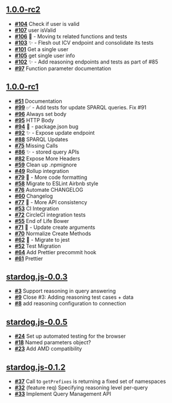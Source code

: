 
## [**1.0.0-rc2**](https://github.com/stardog-union/stardog.js/issues?milestone=5&state=open)
- [**#104**](https://github.com/stardog-union/stardog.js/issues/104) Check if user is valid
- [**#107**](https://github.com/stardog-union/stardog.js/issues/107) user isValid
- [**#106**](https://github.com/stardog-union/stardog.js/issues/106) 🔨 - Moving tx related functions and tests
- [**#103**](https://github.com/stardog-union/stardog.js/issues/103) ✨ - Flesh out ICV endpoint and consolidate its tests
- [**#101**](https://github.com/stardog-union/stardog.js/issues/101) Get a single user
- [**#105**](https://github.com/stardog-union/stardog.js/issues/105) get single user info
- [**#102**](https://github.com/stardog-union/stardog.js/issues/102) ✨ - Add reasoning endpoints and tests as part of #85
- [**#97**](https://github.com/stardog-union/stardog.js/issues/97) Function parameter documentation

## [**1.0.0-rc1**](https://github.com/stardog-union/stardog.js/issues?milestone=4&state=closed)
- [**#51**](https://github.com/stardog-union/stardog.js/issues/51) Documentation
- [**#99**](https://github.com/stardog-union/stardog.js/issues/99) ✅ - Add tests for update SPARQL queries. Fix #91
- [**#96**](https://github.com/stardog-union/stardog.js/issues/96) Always set body
- [**#95**](https://github.com/stardog-union/stardog.js/issues/95) HTTP Body
- [**#94**](https://github.com/stardog-union/stardog.js/issues/94) 🐛 - package.json bug
- [**#92**](https://github.com/stardog-union/stardog.js/issues/92) ✨ - Expose update endpoint
- [**#88**](https://github.com/stardog-union/stardog.js/issues/88) SPARQL Updates
- [**#75**](https://github.com/stardog-union/stardog.js/issues/75) Missing Calls
- [**#86**](https://github.com/stardog-union/stardog.js/issues/86) ✨ - stored query APIs
- [**#82**](https://github.com/stardog-union/stardog.js/issues/82) Expose More Headers
- [**#59**](https://github.com/stardog-union/stardog.js/issues/59) Clean up .npmignore
- [**#49**](https://github.com/stardog-union/stardog.js/issues/49) Rollup integration
- [**#79**](https://github.com/stardog-union/stardog.js/issues/79) 🎨 - More code formatting
- [**#58**](https://github.com/stardog-union/stardog.js/issues/58) Migrate to ESLint Airbnb style
- [**#76**](https://github.com/stardog-union/stardog.js/issues/76) Automate CHANGELOG
- [**#60**](https://github.com/stardog-union/stardog.js/issues/60) Changelog
- [**#77**](https://github.com/stardog-union/stardog.js/issues/77) 🎨 - More API consistency
- [**#53**](https://github.com/stardog-union/stardog.js/issues/53) CI Integration
- [**#72**](https://github.com/stardog-union/stardog.js/issues/72) CircleCI integration tests
- [**#55**](https://github.com/stardog-union/stardog.js/issues/55) End of Life Bower
- [**#71**](https://github.com/stardog-union/stardog.js/issues/71) 🛁 - Update create arguments
- [**#70**](https://github.com/stardog-union/stardog.js/issues/70) Normalize Create Methods
- [**#62**](https://github.com/stardog-union/stardog.js/issues/62) 💄 - Migrate to jest
- [**#52**](https://github.com/stardog-union/stardog.js/issues/52) Test Migration
- [**#64**](https://github.com/stardog-union/stardog.js/issues/64) Add Prettier precommit hook
- [**#61**](https://github.com/stardog-union/stardog.js/issues/61) Prettier

## [**stardog.js-0.0.3**](https://github.com/stardog-union/stardog.js/issues?milestone=1&state=closed)
- [**#3**](https://github.com/stardog-union/stardog.js/issues/3) Support reasoning in query answering
- [**#9**](https://github.com/stardog-union/stardog.js/issues/9) Close #3: Adding reasoning test cases + data
- [**#8**](https://github.com/stardog-union/stardog.js/issues/8) add reasoning configuration to connection

## [**stardog.js-0.0.5**](https://github.com/stardog-union/stardog.js/issues?milestone=2&state=closed)
- [**#24**](https://github.com/stardog-union/stardog.js/issues/24) Set up automated testing for the browser
- [**#18**](https://github.com/stardog-union/stardog.js/issues/18) Named parameters object?
- [**#23**](https://github.com/stardog-union/stardog.js/issues/23) Add AMD compatibility

## [**stardog.js-0.1.2**](https://github.com/stardog-union/stardog.js/issues?milestone=3&state=closed)
- [**#37**](https://github.com/stardog-union/stardog.js/issues/37) Call to `getPrefixes` is returning a fixed set of namespaces
- [**#32**](https://github.com/stardog-union/stardog.js/issues/32) (feature req) Specifying reasoning level per-query
- [**#33**](https://github.com/stardog-union/stardog.js/issues/33) Implement Query Management API
